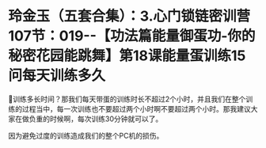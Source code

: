 # 玲金玉（五套合集）：3.心门锁链密训营 107节：019--【功法篇能量御蛋功-你的秘密花园能跳舞】第18课能量蛋训练15问每天训练多久

🎼训练多长时间？那我们每天带蛋的训练时长不超过2个小时，并且我们在整个训练的过程当中，每一次训练也不要超过两个小时啊不要超过两个小时。那我建议大家在做负重的时候啊，每次训练30分钟就可以了。

因为避免过度的训练造成我们的整个PC机的损伤。